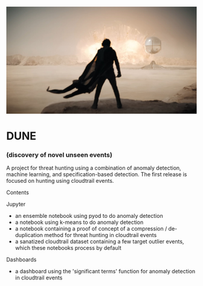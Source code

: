 ![things](/img/dune.jpg?raw=true "text")  
# DUNE 
### (discovery of novel unseen events)
A project for threat hunting using a combination of anomaly detection, machine learning, and specification-based detection. The first release is focused on hunting using cloudtrail events. 

Contents

Jupyter

- an ensemble notebook using pyod to do anomaly detection
- a notebook using k-means to do anomaly detection
- a notebook containing a proof of concept of a compression / de-duplication method for threat hunting in cloudtrail events
- a sanatized cloudtrail dataset containing a few target outlier events, which these notebooks process by default

Dashboards

- a dashboard using the 'significant terms' function for anomaly detection in cloudtrail events

